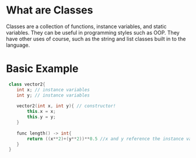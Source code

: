 # What are Classes

Classes are a collection of functions, instance variables, and static variables. They can be useful in programming styles such as OOP. They have other uses of course, such as the string and list classes built in to the language.


# Basic Example

```cpp
 class vector2{
 	int x; // instance variables
	int y; // instance variables
	
 	vector2(int x, int y){ // constructor!
		this.x = x;
		this.y = y;
	}
	
	func length() -> int{
		return ((x**2)+(y**2))**0.5 //x and y reference the instance variables
	}
 }